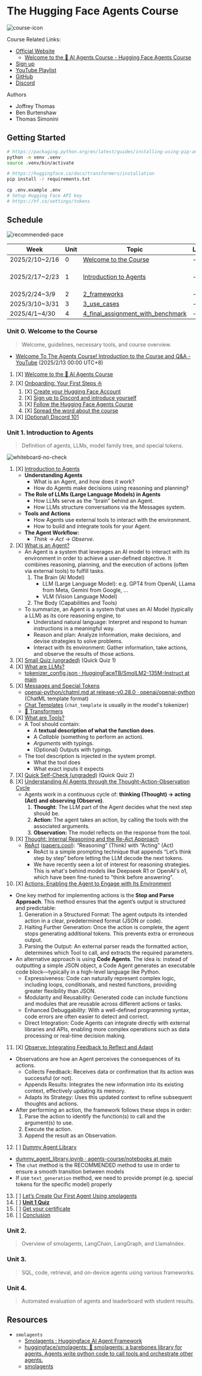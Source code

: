 # The Hugging Face Agents Course

![course-icon](images/course-icon.png)

Course Related Links:

- [Official Website](https://huggingface.co/agents-course)
  - [Welcome to the 🤗 AI Agents Course - Hugging Face Agents Course](https://huggingface.co/learn/agents-course/en/unit0/introduction)
- [Sign up](https://bit.ly/hf-learn-agents)
- [YouTube Playlist](https://youtube.com/playlist?list=PLo2EIpI_JMQvNwIEfFWkqFrKdFr-ikRUP&si=3dPnoV9GmDQNAwTL)
- [GitHub](https://github.com/huggingface/agents-course)
- [Discord](https://discord.gg/UrrTSsSyjb)

Authors

- Joffrey Thomas
- Ben Burtenshaw
- Thomas Simonini

## Getting Started

```bash
# https://packaging.python.org/en/latest/guides/installing-using-pip-and-virtual-environments/
python -m venv .venv
source .venv/bin/activate

# https://huggingface.co/docs/transformers/installation
pip install -r requirements.txt

cp .env.example .env
# Setup Hugging Face API key
# https://hf.co/settings/tokens
```

## Schedule

![recommended-pace](https://huggingface.co/datasets/agents-course/course-images/resolve/main/en/unit0/recommended-pace.jpg)

| Week           | Unit | Topic                                                                                      | Lectures | Quiz                                                                          | Assignments |
| -------------- | ---- | ------------------------------------------------------------------------------------------ | -------- | ----------------------------------------------------------------------------- | ----------- |
| 2025/2/10~2/16 | 0    | [Welcome to the Course](https://huggingface.co/learn/agents-course/en/unit0/introduction)  | -        | -                                                                             | -           |
| 2025/2/17~2/23 | 1    | [Introduction to Agents](https://huggingface.co/learn/agents-course/en/unit1/introduction) | -        | [Unit 1 Quiz](https://huggingface.co/learn/agents-course/en/unit1/final-quiz) | -           |
| 2025/2/24~3/9  | 2    | [2_frameworks](units/en/unit2/README.md)                                                   | -        | -                                                                             | -           |
| 2025/3/10~3/31 | 3    | [3_use_cases](units/en/unit3/README.md)                                                    | -        | -                                                                             | -           |
| 2025/4/1~4/30  | 4    | [4_final_assignment_with_benchmark](units/en/unit4/README.md)                              | -        | -                                                                             | -           |

### Unit 0. Welcome to the Course

> Welcome, guidelines, necessary tools, and course overview.

- [Welcome To The Agents Course! Introduction to the Course and Q&A - YouTube](https://www.youtube.com/watch?v=PopqUt3MGyQ&list=PLo2EIpI_JMQvNwIEfFWkqFrKdFr-ikRUP&index=1) (2025/2/13 00:00 UTC+8)

1. [X] [Welcome to the 🤗 AI Agents Course](https://huggingface.co/learn/agents-course/en/unit0/introduction)
2. [X] [Onboarding: Your First Steps ⛵](https://huggingface.co/learn/agents-course/en/unit0/onboarding)
   1. [X] [Create your Hugging Face Account](https://huggingface.co/)
   2. [X] [Sign up to Discord and introduce yourself](https://discord.gg/UrrTSsSyjb)
   3. [X] [Follow the Hugging Face Agents Course](https://huggingface.co/agents-course)
   4. [X] [Spread the word about the course](https://github.com/huggingface/agents-course)
3. [X] [(Optional) Discord 101](https://huggingface.co/learn/agents-course/en/unit0/discord101)

### Unit 1. Introduction to Agents

> Definition of agents, LLMs, model family tree, and special tokens.

![whiteboard-no-check](https://huggingface.co/datasets/agents-course/course-images/resolve/main/en/unit1/whiteboard-no-check.jpg)

1. [X] [Introduction to Agents](https://huggingface.co/learn/agents-course/en/unit1/introduction)
   - **Understanding Agents**
     - What is an Agent, and how does it work?
     - How do Agents make decisions using reasoning and planning?
   - **The Role of LLMs (Large Language Models) in Agents**
     - How LLMs serve as the “brain” behind an Agent.
     - How LLMs structure conversations via the Messages system.
   - **Tools and Actions**
     - How Agents use external tools to interact with the environment.
     - How to build and integrate tools for your Agent.
   - **The Agent Workflow:**
     - _Think_ → _Act_ → _Observe_.
2. [X] [What is an Agent?](https://huggingface.co/learn/agents-course/en/unit1/what-are-agents)
   - An Agent is a system that leverages an AI model to interact with its environment in order to achieve a user-defined objective. It combines reasoning, planning, and the execution of actions (often via external tools) to fulfill tasks.
     1. The Brain (AI Model)
        - LLM (Large Language Model): e.g. GPT4 from OpenAI, LLama from Meta, Gemini from Google, ...
        - VLM (Vision Language Model)
     2. The Body (Capabilities and Tools)
   -  To summarize, an Agent is a system that uses an AI Model (typically a LLM) as its core reasoning engine, to
      - Understand natural language: Interpret and respond to human instructions in a meaningful way.
      - Reason and plan: Analyze information, make decisions, and devise strategies to solve problems.
      - Interact with its environment: Gather information, take actions, and observe the results of those actions.
3. [X] [Small Quiz (ungraded)](https://huggingface.co/learn/agents-course/en/unit1/quiz1) (Quick Quiz 1)
4. [X] [What are LLMs?](https://huggingface.co/learn/agents-course/en/unit1/what-are-llms)
   - [tokenizer_config.json · HuggingFaceTB/SmolLM2-135M-Instruct at main](https://huggingface.co/HuggingFaceTB/SmolLM2-135M-Instruct/blob/main/tokenizer_config.json)
5. [X] [Messages and Special Tokens](https://huggingface.co/learn/agents-course/en/unit1/messages-and-special-tokens)
   - [openai-python/chatml.md at release-v0.28.0 · openai/openai-python](https://github.com/openai/openai-python/blob/release-v0.28.0/chatml.md) (ChatML template format)
   - [Chat Templates](https://huggingface.co/docs/transformers/en/chat_templating#how-do-i-use-chat-templates) (`chat_template` is usually in the model's tokenizer)
   - [🤗 Transformers](https://huggingface.co/docs/transformers/index)
6. [X] [What are Tools?](https://huggingface.co/learn/agents-course/en/unit1/tools)
   - A Tool should contain:
     - A **textual description of what the function does**.
     - A _Callable_ (something to perform an action).
     - _Arguments_ with typings.
     - (Optional) Outputs with typings.
   - The tool description is injected in the system prompt.
     - What the tool does
     - What exact inputs it expects
7. [X] [Quick Self-Check (ungraded)](https://huggingface.co/learn/agents-course/en/unit1/quiz2) (Quick Quiz 2)
8. [X] [Understanding AI Agents through the Thought-Action-Observation Cycle](https://huggingface.co/learn/agents-course/en/unit1/agent-steps-and-structure)
   - Agents work in a continuous cycle of: **thinking (Thought) → acting (Act) and observing (Observe)**.
     1. **Thought**: The LLM part of the Agent decides what the next step should be.
     2. **Action:** The agent takes an action, by calling the tools with the associated arguments.
     3. **Observation:** The model reflects on the response from the tool.
9. [X] [Thought: Internal Reasoning and the Re-Act Approach](https://huggingface.co/learn/agents-course/en/unit1/thoughts)
   - [ReAct](https://arxiv.org/abs/2210.03629) ([papers.cool](https://papers.cool/arxiv/2210.03629)): “Reasoning” (Think) with “Acting” (Act)
     - ReAct is a simple prompting technique that appends “Let’s think step by step” before letting the LLM decode the next tokens.
     - We have recently seen a lot of interest for reasoning strategies. This is what's behind models like Deepseek R1 or OpenAI's o1, which have been fine-tuned to "think before answering".
10. [X] [Actions: Enabling the Agent to Engage with Its Environment](https://huggingface.co/learn/agents-course/en/unit1/actions)
   - One key method for implementing actions is the **Stop and Parse Approach**. This method ensures that the agent’s output is structured and predictable:
     1. Generation in a Structured Format: The agent outputs its intended action in a clear, predetermined format (JSON or code).
     2. Halting Further Generation: Once the action is complete, the agent stops generating additional tokens. This prevents extra or erroneous output.
     3. Parsing the Output: An external parser reads the formatted action, determines which Tool to call, and extracts the required parameters.
   - An alternative approach is using **Code Agents**. The idea is: instead of outputting a simple JSON object, a Code Agent generates an executable code block—typically in a high-level language like Python.
     - Expressiveness: Code can naturally represent complex logic, including loops, conditionals, and nested functions, providing greater flexibility than JSON.
     - Modularity and Reusability: Generated code can include functions and modules that are reusable across different actions or tasks.
     - Enhanced Debuggability: With a well-defined programming syntax, code errors are often easier to detect and correct.
     - Direct Integration: Code Agents can integrate directly with external libraries and APIs, enabling more complex operations such as data processing or real-time decision making.
11. [X] [Observe: Integrating Feedback to Reflect and Adapt](https://huggingface.co/learn/agents-course/en/unit1/observations)
   - Observations are how an Agent perceives the consequences of its actions.
     - Collects Feedback: Receives data or confirmation that its action was successful (or not).
     - Appends Results: Integrates the new information into its existing context, effectively updating its memory.
     - Adapts its Strategy: Uses this updated context to refine subsequent thoughts and actions.
   - After performing an action, the framework follows these steps in order:
     1. Parse the action to identify the function(s) to call and the argument(s) to use.
     2. Execute the action.
     3. Append the result as an Observation.
12. [ ] [Dummy Agent Library](https://huggingface.co/learn/agents-course/en/unit1/dummy-agent-library)
   - [dummy_agent_library.ipynb · agents-course/notebooks at main](https://huggingface.co/agents-course/notebooks/blob/main/dummy_agent_library.ipynb)
   - The `chat` method is the RECOMMENDED method to use in order to ensure a smooth transition between models
   - If use `text_generation` method, we need to provide prompt (e.g. special tokens for the specific model) properly
13. [ ] [Let’s Create Our First Agent Using smolagents](https://huggingface.co/learn/agents-course/en/unit1/tutorial)
14. [ ] [**Unit 1 Quiz**](https://huggingface.co/learn/agents-course/en/unit1/final-quiz)
15. [ ] [Get your certificate](https://huggingface.co/learn/agents-course/en/unit1/get-your-certificate)
16. [ ] [Conclusion](https://huggingface.co/learn/agents-course/en/unit1/conclusion)

### Unit 2.

> Overview of smolagents, LangChain, LangGraph, and LlamaIndex.

### Unit 3.

> SQL, code, retrieval, and on-device agents using various frameworks.

### Unit 4.

> Automated evaluation of agents and leaderboard with student results.

## Resources

- `smolagents`
  - [Smolagents : Huggingface AI Agent Framework](https://smolagents.org/)
  - [huggingface/smolagents: 🤗 smolagents: a barebones library for agents. Agents write python code to call tools and orchestrate other agents.](https://github.com/huggingface/smolagents)
  - [smolagents](https://huggingface.co/docs/smolagents/index)
